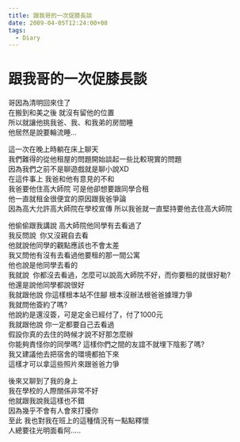 ```yaml
---
title: 跟我哥的一次促膝長談
date: 2009-04-05T12:24:00+08
tags:
  - Diary
---
```

# 跟我哥的一次促膝長談

哥因為清明回來住了  
在搬到和美之後 就沒有留他的位置  
所以就讓他挑我爸、我、和我弟的房間睡  
他居然是說要輪流睡...  
  
這一次在晚上時躺在床上聊天  
我們難得的從他租屋的問題開始談起一些比較現實的問題  
因為我們之前不是聊遊戲就是聊小說XD  
在這件事上 我爸和他有意見的不和  
我爸要他住高大師院 可是他卻想要跟同學合租  
他一直就租金很便宜的原因跟我爸爭論  
因為高大允許高大師院在學校宣傳 所以我爸就一直堅持要他去住高大師院  
  
他偷偷跟我講說 高大師院他同學有去看過了  
我反問說  你又沒親自去看  
他就說他同學的觀點應該也不會太差  
我又問他有沒有去看過他要租的那一間公寓  
他也說是他同學去看的  
我就說  你都沒去看過，怎麼可以說高大師院不好，而你要租的就很好勒?  
他還是說他同學都說很好  
我就跟他說 你這樣根本站不住腳 根本沒辦法根爸爸據理力爭  
我就問他簽約了嗎?  
他說約是還沒簽，可是定金已經付了，付了1000元  
我就跟他說 你一定都要自己去看過  
假設你真的去住的時候才說不好那怎麼辦  
你能夠責怪你的同學嗎? 這樣你們之間的友誼不就埋下陰影了嗎?  
我又建議他去把宿舍的環境都拍下來  
這樣才可以拿這些照片來跟爸爸力爭  
  
後來又聊到了我的身上  
我在學校的人際關係非常不好  
他就跟我說我這樣也不錯  
因為幾乎不會有人會來打擾你  
至此 我也對我在班上的這種情況有一點點釋懷  
人總要往光明面看阿.....
